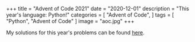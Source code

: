 +++
title = "Advent of Code 2021"
date = "2020-12-01"
description = "This year's language: Python!"
categories = [
    "Advent of Code",
]
tags = [
    "Python", "Advent of Code"
]
image = "aoc.jpg"
+++

My solutions for this year's problems can be found [here](https://github.com/mducharm/advent_of_code_2020).